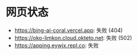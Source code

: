 # 网页状态
- https://bing-ai-coral.vercel.app: 失败 (404)
- https://oko-limkon.cloud.okteto.net: 失败 (502)
- https://apping.eywjx.repl.co: 失败
